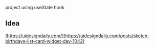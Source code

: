 project using useState hook

## Idea

[https://uidesigndaily.com/](https://uidesigndaily.com/posts/sketch-birthdays-list-card-widget-day-1042)

